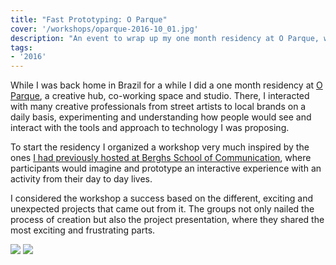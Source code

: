 ```yaml
---
title: "Fast Prototyping: O Parque"
cover: '/workshops/oparque-2016-10_01.jpg'
description: "An event to wrap up my one month residency at O Parque, where I interacted with many local creative professionals."
tags:
- '2016'
---
```


While I was back home in Brazil for a while I did a one month residency at [O Parque](http://www.oparque.com.br/), a creative hub, co-working space and studio. There, I interacted with many creative professionals from street artists to local brands on a daily basis, experimenting and understanding how people would see and interact with the tools and approach to technology I was proposing.

To start the residency I organized a workshop very much inspired by the ones [I had previously hosted at Berghs School of Communication]("/tag/berghs), where participants would imagine and prototype an interactive experience with an activity from their day to day lives.

I considered the workshop a success based on the different, exciting and unexpected projects that came out from it. The groups not only nailed the process of creation but also the project presentation, where they shared the most exciting and frustrating parts.

![](/workshops/oparque-2016-10_01.jpg)
![](/workshops/oparque-2016-10_02.jpg)
